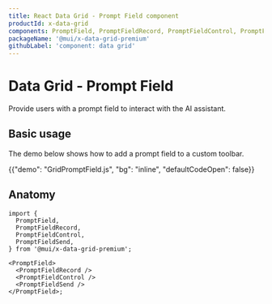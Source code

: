 ```yaml
---
title: React Data Grid - Prompt Field component
productId: x-data-grid
components: PromptField, PromptFieldRecord, PromptFieldControl, PromptFieldSend
packageName: '@mui/x-data-grid-premium'
githubLabel: 'component: data grid'
---
```


# Data Grid - Prompt Field [<span class="plan-premium"></span>](/x/introduction/licensing/#premium-plan 'Premium plan')

<p class="description">Provide users with a prompt field to interact with the AI assistant.</p>

## Basic usage

The demo below shows how to add a prompt field to a custom toolbar.

{{"demo": "GridPromptField.js", "bg": "inline", "defaultCodeOpen": false}}

## Anatomy

```tsx
import {
  PromptField,
  PromptFieldRecord,
  PromptFieldControl,
  PromptFieldSend,
} from '@mui/x-data-grid-premium';

<PromptField>
  <PromptFieldRecord />
  <PromptFieldControl />
  <PromptFieldSend />
</PromptField>;
```

<!-- ### AI Assistant Panel Trigger

`<AiAssistantPanelTrigger />` is a button that opens and closes the AI assistant panel.
It renders the `baseButton` slot.

## Custom elements

Use the `render` prop to replace default elements.
See [Components usage—Customization](/x/react-data-grid/components/usage/#customization) for more details.

## Accessibility

### ARIA

You must apply a text label or an `aria-label` attribute to the `<AiAssistantPanelTrigger />`. -->
